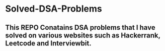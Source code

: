 # Solved-DSA-Problems
## This REPO Conatains DSA problems that I have solved on various websites such as Hackerrank, Leetcode and Interviewbit.
